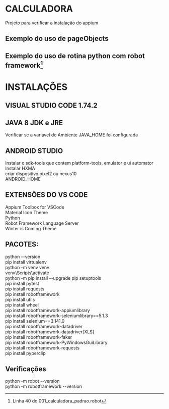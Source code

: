 # CALCULADORA
Projeto para verificar a instalação do appium

## Exemplo do uso de pageObjects

## Exemplo do uso de rotina python com robot framework[^1]

[^1]: Linha 40 do 001_calculadora_padrao.robot

# INSTALAÇÕES
## VISUAL STUDIO CODE 1.74.2

## JAVA 8 JDK e JRE
Verificar se a variavel de Ambiente JAVA_HOME foi configurada

## ANDROID STUDIO
Instalar o sdk-tools que contem platform-tools, emulator e ui automator\
Instalar HXMA\
criar dispositivo pixel2 ou nexus10\
ANDROID_HOME

## EXTENSÕES DO VS CODE
Appium Toolbox for VSCode\
Material Icon Theme\
Python\
Robot Framework Language Server\
Winter is Coming Theme

## PACOTES:
python --version\
pip install virtualenv\
python -m venv venv\
venv\Scripts\activate\
python -m pip install --upgrade pip setuptools\
pip install pytest\
pip install requests\
pip install robotframework\
pip install utils\
pip install wheel\
pip install robotframework-appiumlibrary\
pip install robotframework-seleniumlibrary==5.1.3\
pip install selenium==3.141.0\
pip install robotframework-datadriver\
pip install robotframework-datadriver[XLS]\
pip install robotframework-faker\
pip install robotframework-PyWindowsGuiLibrary\
pip install robotframework-requests\
pip install pyperclip

## Verificações
python -m robot --version\
python -m robotframework --version